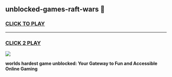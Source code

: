 
## unblocked-games-raft-wars 👋
<h3>
<a href="https://premium.freeplayer.one?title=unblocked-games-raft-wars&ref=14F">CLICK TO PLAY</a></h3>
<hr>

<h3>
<a href="https://premium.freeplayer.one?title=unblocked-games-raft-wars&ref=14F">CLICK 2 PLAY</a>
  
</h3>

<a href="https://premium.freeplayer.one?title=unblocked-games-raft-wars&ref=12F/"><img src="https://clearcache.store/games.png"></a>


**worlds hardest game unblocked: Your Gateway to Fun and Accessible Online Gaming**
